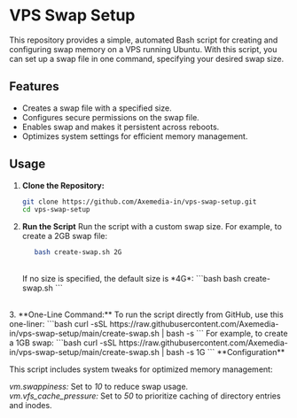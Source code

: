 # VPS Swap Setup

This repository provides a simple, automated Bash script for creating and configuring swap memory on a VPS running Ubuntu. With this script, you can set up a swap file in one command, specifying your desired swap size.

## Features

- Creates a swap file with a specified size.
- Configures secure permissions on the swap file.
- Enables swap and makes it persistent across reboots.
- Optimizes system settings for efficient memory management.

## Usage

1. **Clone the Repository:**

   ```bash
   git clone https://github.com/Axemedia-in/vps-swap-setup.git
   cd vps-swap-setup
   ```
   
2. **Run the Script**
   Run the script with a custom swap size. For example, to create a 2GB swap file:<br>
      ```bash
         bash create-swap.sh 2G
      ```
   <br>
   If no size is specified, the default size is *4G*:
      ```bash
         bash create-swap.sh
      ```
<br>
3. **One-Line Command:**
      To run the script directly from GitHub, use this one-liner:
         ```bash
         curl -sSL https://raw.githubusercontent.com/Axemedia-in/vps-swap-setup/main/create-swap.sh | bash -s <SWAP_SIZE>
         ```
      For example, to create a 1GB swap:
         ```bash
         curl -sSL https://raw.githubusercontent.com/Axemedia-in/vps-swap-setup/main/create-swap.sh | bash -s 1G
         ```
**Configuration**

This script includes system tweaks for optimized memory management:

*vm.swappiness:* Set to *10* to reduce swap usage. <br>
*vm.vfs_cache_pressure:* Set to *50* to prioritize caching of directory entries and inodes.
